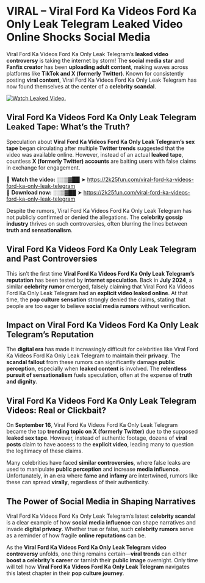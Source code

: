 # VIRAL – Viral Ford Ka Videos Ford Ka Only Leak Telegram Leaked Video Online Shocks Social Media 

Viral Ford Ka Videos Ford Ka Only Leak Telegram’s **leaked video controversy** is taking the internet by storm! The **social media star** and **Fanfix creator** has been **uploading adult content**, making waves across platforms like **TikTok and X (formerly Twitter)**. Known for consistently posting **viral content**, Viral Ford Ka Videos Ford Ka Only Leak Telegram has now found themselves at the center of a **celebrity scandal**.  

[![Watch Leaked Video.](https://miro.medium.com/v2/resize:fit:828/format:webp/1*cilzJN44JGOrTw9NJCrNHA.gif "Watch Leaked Video")](https://2k25fun.com/viral-ford-ka-videos-ford-ka-only-leak-telegram)

## **Viral Ford Ka Videos Ford Ka Only Leak Telegram Leaked Tape: What’s the Truth?**  
Speculation about **Viral Ford Ka Videos Ford Ka Only Leak Telegram’s sex tape** began circulating after multiple **Twitter trends** suggested that the video was available online. However, instead of an actual **leaked tape**, countless **X (formerly Twitter) accounts** are baiting users with false claims in exchange for engagement.  

🔹 **Watch the video:** ░░▒▓██ ➤ https://2k25fun.com/viral-ford-ka-videos-ford-ka-only-leak-telegram  
🔹 **Download now:** ░░▒▓██ ➤ https://2k25fun.com/viral-ford-ka-videos-ford-ka-only-leak-telegram  

Despite the rumors, Viral Ford Ka Videos Ford Ka Only Leak Telegram has not publicly confirmed or denied the allegations. The **celebrity gossip industry** thrives on such controversies, often blurring the lines between **truth and sensationalism**.  

## **Viral Ford Ka Videos Ford Ka Only Leak Telegram and Past Controversies**  
This isn’t the first time **Viral Ford Ka Videos Ford Ka Only Leak Telegram’s reputation** has been tested by **internet speculation**. Back in **July 2024**, a similar **celebrity rumor** emerged, falsely claiming that Viral Ford Ka Videos Ford Ka Only Leak Telegram had an **explicit video leaked online**. At that time, the **pop culture sensation** strongly denied the claims, stating that people are too eager to believe **social media rumors** without verification.  

## **Impact on Viral Ford Ka Videos Ford Ka Only Leak Telegram’s Reputation**  
The **digital era** has made it increasingly difficult for celebrities like Viral Ford Ka Videos Ford Ka Only Leak Telegram to maintain their **privacy**. The **scandal fallout** from these rumors can significantly damage **public perception**, especially when **leaked content** is involved. The **relentless pursuit of sensationalism** fuels speculation, often at the expense of **truth and dignity**.  

## **Viral Ford Ka Videos Ford Ka Only Leak Telegram Videos: Real or Clickbait?**  
On **September 16**, Viral Ford Ka Videos Ford Ka Only Leak Telegram became the top **trending topic on X (formerly Twitter)** due to the supposed **leaked sex tape**. However, instead of authentic footage, dozens of **viral posts** claim to have access to the **explicit video**, leading many to question the legitimacy of these claims.  

Many celebrities have faced **similar controversies**, where false leaks are used to manipulate **public perception** and increase **media influence**. Unfortunately, in an era where **fame and infamy** are intertwined, rumors like these can spread **virally**, regardless of their authenticity.  

## **The Power of Social Media in Shaping Narratives**  
Viral Ford Ka Videos Ford Ka Only Leak Telegram’s latest **celebrity scandal** is a clear example of how **social media influence** can shape narratives and invade **digital privacy**. Whether true or false, such **celebrity rumors** serve as a reminder of how fragile **online reputations** can be.  

As the **Viral Ford Ka Videos Ford Ka Only Leak Telegram video controversy** unfolds, one thing remains certain—**viral trends** can either **boost a celebrity’s career** or tarnish their **public image** overnight. Only time will tell how **Viral Ford Ka Videos Ford Ka Only Leak Telegram** navigates this latest chapter in their **pop culture journey**. 